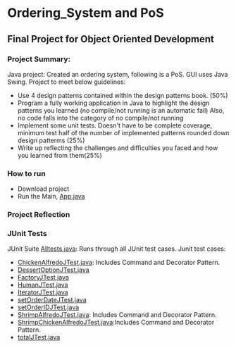 # Ordering_System and PoS
## Final Project for Object Oriented Development
### Project Summary:
Java project: Created an ordering system, following is a PoS. GUI uses Java Swing.
Project to meet below guidelines:
- Use 4 design patterns contained within the design patterns book. (50%)
- Program a fully working application in Java to highlight the design patterns you learned (no compile/not running is an automatic fail) Also, no code falls into the category of no compile/not running
- Implement some unit tests. Doesn't have to be complete coverage, minimum test half of the number of implemented patterns rounded down design patterms (25%)
- Write up reflecting the challenges and difficulties you faced and how you learned from them(25%)
### How to run
- Download project
- Run the Main, [App.java](https://github.com/Bconnelly308/Ordering_System/blob/master/src/App.java)
### Project Reflection

### JUnit Tests
JUnit Suite [Alltests.java](https://github.com/Bconnelly308/Ordering_System/blob/master/src/AllTests.java): Runs through all JUnit test cases.
Junit test cases:
- [ChickenAlfredoJTest.java](https://github.com/Bconnelly308/Ordering_System/blob/master/src/ChickenAlfredoJTest.java): Includes Command and Decorator Pattern.
- [DessertOptionJTest.java](https://github.com/Bconnelly308/Ordering_System/blob/master/src/DessertOptionJTest.java)
- [FactoryJTest.java](https://github.com/Bconnelly308/Ordering_System/blob/master/src/FactoryJTest.java)
- [HumanJTest.java](https://github.com/Bconnelly308/Ordering_System/blob/master/src/HumanJTest.java)
- [IteratorJTest.java](https://github.com/Bconnelly308/Ordering_System/blob/master/src/IteratorJTest.java)
- [setOrderDateJTest.java](https://github.com/Bconnelly308/Ordering_System/blob/master/src/setOrderDateJTest.java)
- [setOrderIDJTest.java](https://github.com/Bconnelly308/Ordering_System/blob/master/src/setOrderIDJTest.java)
- [ShrimpAlfredoJTest.java](https://github.com/Bconnelly308/Ordering_System/blob/master/src/ShrimpAlfredoJTest.java): Includes Command and Decorator Pattern.
- [ShrimpChickenAlfredoJTest.java](https://github.com/Bconnelly308/Ordering_System/blob/master/src/ShrimpChickenAlfredoJTest.java):Includes Command and Decorator Pattern.
- [totalJTest.java](https://github.com/Bconnelly308/Ordering_System/blob/master/src/totalJTest.java)
